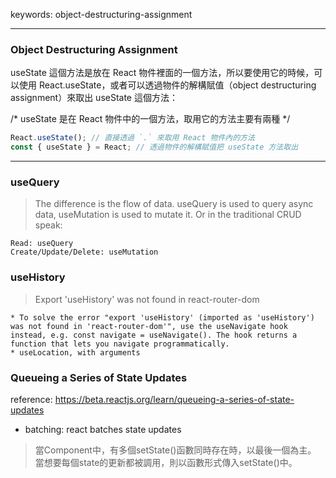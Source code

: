keywords: object-destructuring-assignment

---

### Object Destructuring Assignment
useState 這個方法是放在 React 物件裡面的一個方法，所以要使用它的時候，可以使用 React.useState，或者可以透過物件的解構賦值（object destructuring assignment）來取出 useState 這個方法：

/* useState 是在 React 物件中的一個方法，取用它的方法主要有兩種 */

```js
React.useState(); // 直接透過 `.` 來取用 React 物件內的方法
const { useState } = React; // 透過物件的解構賦值把 useState 方法取出
```

--- 
### useQuery
>The difference is the flow of data. useQuery is used to query async data, useMutation is used to mutate it. Or in the traditional CRUD speak:

```
Read: useQuery
Create/Update/Delete: useMutation
```


### useHistory
> Export 'useHistory' was not found in react-router-dom
```
* To solve the error "export 'useHistory' (imported as 'useHistory') was not found in 'react-router-dom'", use the useNavigate hook instead, e.g. const navigate = useNavigate(). The hook returns a function that lets you navigate programmatically.
* useLocation, with arguments
```

### Queueing a Series of State Updates 
reference: https://beta.reactjs.org/learn/queueing-a-series-of-state-updates
* batching: react batches state updates
> 當Component中，有多個setState()函數同時存在時，以最後一個為主。
> 當想要每個state的更新都被調用，則以函數形式傳入setState()中。


